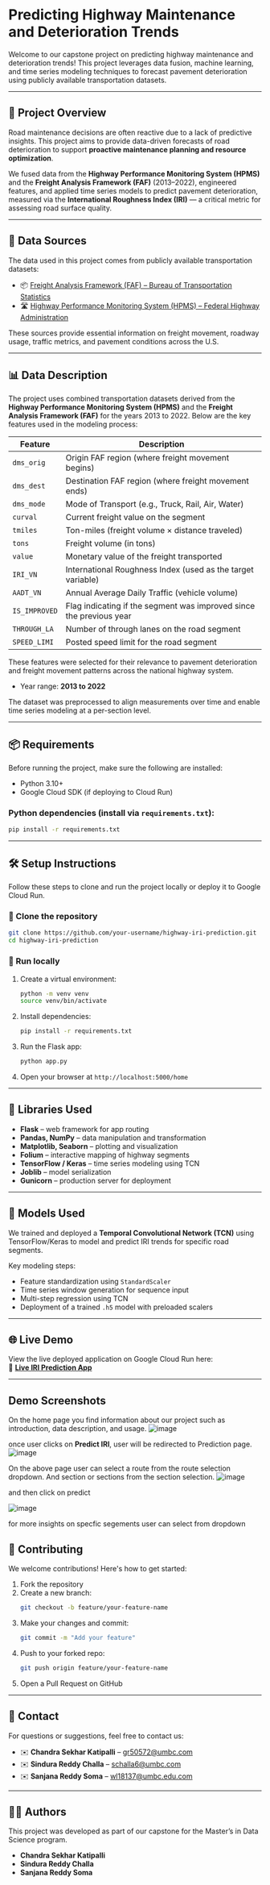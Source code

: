# Predicting Highway Maintenance and Deterioration Trends

Welcome to our capstone project on predicting highway maintenance and deterioration trends! This project leverages data fusion, machine learning, and time series modeling techniques to forecast pavement deterioration using publicly available transportation datasets.

---

## 🚧 Project Overview

Road maintenance decisions are often reactive due to a lack of predictive insights. This project aims to provide data-driven forecasts of road deterioration to support **proactive maintenance planning and resource optimization**.

We fused data from the **Highway Performance Monitoring System (HPMS)** and the **Freight Analysis Framework (FAF)** (2013–2022), engineered features, and applied time series models to predict pavement deterioration, measured via the **International Roughness Index (IRI)** — a critical metric for assessing road surface quality.

---

## 🔗 Data Sources

The data used in this project comes from publicly available transportation datasets:

- 📦 [Freight Analysis Framework (FAF) – Bureau of Transportation Statistics](https://www.bts.gov/faf)
- 🛣️ [Highway Performance Monitoring System (HPMS) – Federal Highway Administration](https://www.fhwa.dot.gov/policyinformation/hpms.cfm)

These sources provide essential information on freight movement, roadway usage, traffic metrics, and pavement conditions across the U.S.

---

## 📊 Data Description

The project uses combined transportation datasets derived from the **Highway Performance Monitoring System (HPMS)** and the **Freight Analysis Framework (FAF)** for the years 2013 to 2022. Below are the key features used in the modeling process:

| Feature         | Description                                                                 |
|-----------------|-----------------------------------------------------------------------------|
| `dms_orig`      | Origin FAF region (where freight movement begins)                           |
| `dms_dest`      | Destination FAF region (where freight movement ends)                        |
| `dms_mode`      | Mode of Transport (e.g., Truck, Rail, Air, Water)                           |
| `curval`        | Current freight value on the segment                                        |
| `tmiles`        | Ton-miles (freight volume × distance traveled)                              |
| `tons`          | Freight volume (in tons)                                                    |
| `value`         | Monetary value of the freight transported                                   |
| `IRI_VN`        | International Roughness Index (used as the target variable)                |
| `AADT_VN`       | Annual Average Daily Traffic (vehicle volume)                              |
| `IS_IMPROVED`   | Flag indicating if the segment was improved since the previous year         |
| `THROUGH_LA`    | Number of through lanes on the road segment                                 |
| `SPEED_LIMI`    | Posted speed limit for the road segment                                     |

These features were selected for their relevance to pavement deterioration and freight movement patterns across the national highway system.

- Year range: **2013 to 2022**

The dataset was preprocessed to align measurements over time and enable time series modeling at a per-section level.

---

## 📦 Requirements

Before running the project, make sure the following are installed:

- Python 3.10+
- Google Cloud SDK (if deploying to Cloud Run)

### Python dependencies (install via `requirements.txt`):

```bash
pip install -r requirements.txt
```

---

## 🛠️ Setup Instructions

Follow these steps to clone and run the project locally or deploy it to Google Cloud Run.

### 🔁 Clone the repository

```bash
git clone https://github.com/your-username/highway-iri-prediction.git
cd highway-iri-prediction
```

### 🧪 Run locally

1. Create a virtual environment:
   ```bash
   python -m venv venv
   source venv/bin/activate
   ```

2. Install dependencies:
   ```bash
   pip install -r requirements.txt
   ```

3. Run the Flask app:
   ```bash
   python app.py
   ```

4. Open your browser at `http://localhost:5000/home`

---

## 🧠 Libraries Used

- **Flask** – web framework for app routing  
- **Pandas, NumPy** – data manipulation and transformation  
- **Matplotlib, Seaborn** – plotting and visualization  
- **Folium** – interactive mapping of highway segments  
- **TensorFlow / Keras** – time series modeling using TCN  
- **Joblib** – model serialization  
- **Gunicorn** – production server for deployment  

---

## 🧮 Models Used

We trained and deployed a **Temporal Convolutional Network (TCN)** using TensorFlow/Keras to model and predict IRI trends for specific road segments.

Key modeling steps:
- Feature standardization using `StandardScaler`  
- Time series window generation for sequence input  
- Multi-step regression using TCN  
- Deployment of a trained `.h5` model with preloaded scalers  

---

## 🌐 Live Demo

View the live deployed application on Google Cloud Run here:  
🔗 **[Live IRI Prediction App](https://flask-app-213433359152.us-central1.run.app)**

---

## Demo Screenshots 
On the home page you find information about our project such as introduction, data description, and usage.
![image](https://github.com/user-attachments/assets/b950df7e-0167-4b51-83f0-23929dd8f6ff)

once user clicks on **Predict IRI**, user will be redirected to Prediction page.
![image](https://github.com/user-attachments/assets/2ad4c0b1-9797-4b34-9183-061fbe7f34e5)


On the above page user can select a route from the route selection dropdown.
And section or sections from the section selection.
![image](https://github.com/user-attachments/assets/c2b5402e-95e7-4419-ac4e-b142dbd0f522)

and then click on predict

![image](https://github.com/user-attachments/assets/c00904a1-bd0e-4e03-964e-3e1cdd073d22)

for more insights on specfic segements user can select from dropdown








## 🤝 Contributing

We welcome contributions! Here's how to get started:

1. Fork the repository  
2. Create a new branch:
   ```bash
   git checkout -b feature/your-feature-name
   ```
3. Make your changes and commit:
   ```bash
   git commit -m "Add your feature"
   ```
4. Push to your forked repo:
   ```bash
   git push origin feature/your-feature-name
   ```
5. Open a Pull Request on GitHub

---

## 📧 Contact

For questions or suggestions, feel free to contact us:

- ✉️ **Chandra Sekhar Katipalli** – gr50572@umbc.com  
- ✉️ **Sindura Reddy Challa** – schalla6@umbc.com  
- ✉️ **Sanjana Reddy Soma** – wl18137@umbc.edu.com  

---

## 👩‍💻 Authors

This project was developed as part of our capstone for the Master’s in Data Science program.

- **Chandra Sekhar Katipalli**  
- **Sindura Reddy Challa**  
- **Sanjana Reddy Soma**
